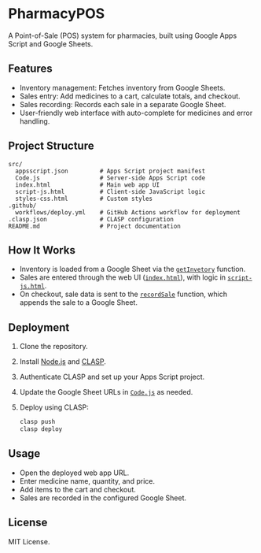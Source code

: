 # PharmacyPOS

A Point-of-Sale (POS) system for pharmacies, built using Google Apps Script and Google Sheets.

## Features

- Inventory management: Fetches inventory from Google Sheets.
- Sales entry: Add medicines to a cart, calculate totals, and checkout.
- Sales recording: Records each sale in a separate Google Sheet.
- User-friendly web interface with auto-complete for medicines and error handling.

## Project Structure

```
src/
  appsscript.json         # Apps Script project manifest
  Code.js                 # Server-side Apps Script code
  index.html              # Main web app UI
  script-js.html          # Client-side JavaScript logic
  styles-css.html         # Custom styles
.github/
  workflows/deploy.yml    # GitHub Actions workflow for deployment
.clasp.json               # CLASP configuration
README.md                 # Project documentation
```

## How It Works

- Inventory is loaded from a Google Sheet via the [`getInvetory`](src/Code.js) function.
- Sales are entered through the web UI ([`index.html`](src/index.html)), with logic in [`script-js.html`](src/script-js.html).
- On checkout, sale data is sent to the [`recordSale`](src/Code.js) function, which appends the sale to a Google Sheet.

## Deployment

1. Clone the repository.
2. Install [Node.js](https://nodejs.org/) and [CLASP](https://github.com/google/clasp).
3. Authenticate CLASP and set up your Apps Script project.
4. Update the Google Sheet URLs in [`Code.js`](src/Code.js) as needed.
5. Deploy using CLASP:

   ```sh
   clasp push
   clasp deploy
   ```

## Usage

- Open the deployed web app URL.
- Enter medicine name, quantity, and price.
- Add items to the cart and checkout.
- Sales are recorded in the configured Google Sheet.

## License

MIT License.


